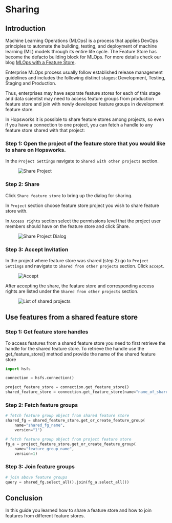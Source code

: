 # Sharing

## Introduction

Machine Learning Operations (MLOps) is a process that applies DevOps principles to automate the building, testing, and 
deployment of machine learning (ML) models through its entire life cycle. The Feature Store has become the defacto building block for MLOps.
For more details check our blog [MLOps with a Feature Store](https://www.hopsworks.ai/post/mlops-with-a-feature-store).

Enterprise MLOps process usually follow established release management guidelines and includes the following distinct stages:
Development, Testing, Staging and Production.

Thus, enterprises may have separate feature stores for each of this stage and data scientist may need to access feature groups
from production feature store and join with newly developed feature groups in development feature store. 

In Hopsworks it is possible to share feature stores among projects, so even if you have a connection to one project,
you can fetch a handle to any feature store shared with that project:


### Step 1: Open the project of the feature store that you would like to share on Hopsworks.

In the `Project Settings` navigate to `Shared with other projects` section.

<p align="center">
  <figure>
    <img src="../../../../assets/images/guides/project/share_with_other_projects.png" alt="Share Project">
  </figure>
</p>

### Step 2: Share

Click `Share feature store` to bring up the dialog for sharing.

In `Project` section choose feature store project you wish to share feature store with.

In `Access rights` section select the permissions level that the project user members should have on the feature store and click Share.

<p align="center">
  <figure>
    <img src="../../../../assets/images/guides/project/share_dialog.png" alt="Share Project Dialog">
  </figure>
</p>

### Step 3: Accept Invitation

In the project where feature store was shared (step 2) go to `Project Settings` and navigate to `Shared from other projects` section.
Click `accept`.


<p align="center">
  <figure>
    <img src="../../../../assets/images/guides/project/accept.png" alt="Accept">
  </figure>
</p>

After accepting the share, the feature store and corresponding access rights are listed under the 
`Shared from other projects` section.

<p align="center">
  <figure>
    <img src="../../../../assets/images/guides/project/list_of_shared_projects.png" alt="List of shared projects">
  </figure>
</p>

## Use features from a shared feature store 

### Step 1: Get feature store handles 
To access features from a shared feature store you need to first retrieve the handle for the shared feature store. 
To retrieve the handle use the get_feature_store() method and provide the name of the shared feature store

```python
import hsfs

connection = hsfs.connection()

project_feature_store = connection.get_feature_store()
shared_feature_store = connection.get_feature_store(name="name_of_shared_feature_store")
```

### Step 2: Fetch feature groups

```python
# fetch feature group object from shared feature store
shared_fg = shared_feature_store.get_or_create_feature_group(
    name="shared_fg_name",
    version="1")

# fetch feature group object from project feature store
fg_a = project_feature_store.get_or_create_feature_group(
    name="feature_group_name",
    version=1)
```

### Step 3: Join feature groups

```python
# join above feature groups
query = shared_fg.select_all().join(fg_a.select_all())
```

## Conclusion

In this guide you learned how to share a feature store and how to join features from different feature stores.